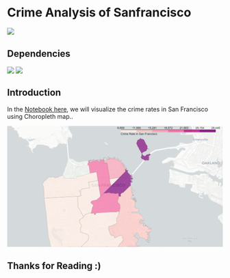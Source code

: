 # Crime Analysis of Sanfrancisco

![](http://ForTheBadge.com/images/badges/made-with-python.svg)

## Dependencies

![](https://img.shields.io/badge/pandas-1.2.3-150458?style=for-the-badge&logo=pandas)
![](https://img.shields.io/badge/Folium-0.11-77B829?style=for-the-badge&logo=Folium)

## Introduction

In the [Notebook here](Notebook.ipynb), we will visualize the crime rates in San Francisco using Choropleth map..

![](Readme_Image.png)

## Thanks for Reading :)